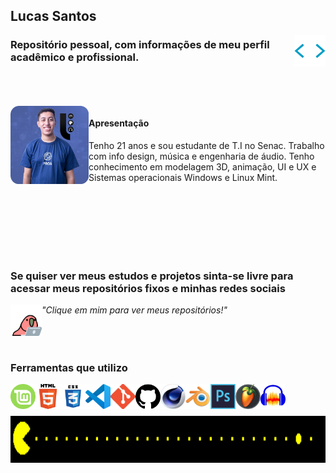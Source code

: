 ## Lucas Santos
<img align="right" width="50" height="50" src=".\img\htmltags.gif">

### Repositório pessoal, com informações de meu perfil acadêmico e profissional.
<br><br><br>
<img align="left" width="125" height="125" src=".\img\lucas.png">

#### Apresentação 

<p>Tenho 21 anos e sou estudante de T.I no Senac. Trabalho com info design, música e engenharia de áudio. 
Tenho conhecimento em modelagem 3D, animação, UI e UX e Sistemas operacionais Windows e Linux Mint.
</p>
<br><br><br><br><br><br>

### Se quiser ver meus estudos e projetos sinta-se livre para acessar meus repositórios fixos e minhas redes sociais
<a href="https://github.com/Lucas-Santos-Da-Silva?tab=repositories"><img align="left" width="50" height="50" src=".\img\parrot.gif"></a>
<i >"Clique em mim para ver meus repositórios!"</i>
<br><br>
<br><br>

### Ferramentas que utilizo
<img align="left" width="40" height="40" src=".\img\linuxmint.png">
<img align="left" width="40" height="40" src=".\img\html5.png">
<img align="left" width="40" height="40" src=".\img\css3.png">
<img align="left" width="40" height="40" src=".\img\vscode.png">
<img align="left" width="40" height="40" src=".\img\git.png">
<img align="left" width="40" height="40" src=".\img\github.png">
<img align="left" width="40" height="40" src=".\img\Cinema4d.png">
<img align="left" width="40" height="40" src=".\img\blender.png">
<img align="left" width="40" height="40" src=".\img\ps.png">
<img align="left" width="40" height="40" src=".\img\flstudio.png">
<img align="left" width="40" height="40" src=".\img\audacity.png">
<br><br><br>
<img align="center" width="1000" height="75" src=".\img\pacman.gif">
